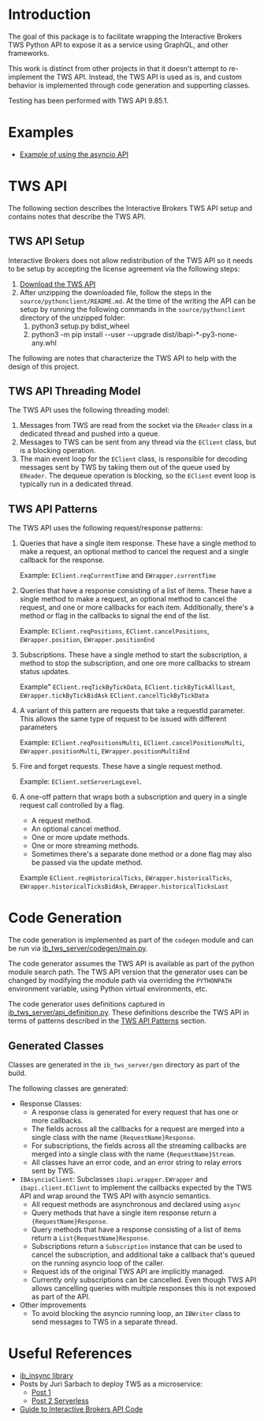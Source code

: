 # Introduction

The goal of this package is to facilitate wrapping the Interactive Brokers TWS Python API to expose it as a service using GraphQL, and other frameworks. 

This work is distinct from other projects in that it doesn't attempt to re-implement the TWS API. Instead, the TWS API is used as is, and custom behavior is implemented through code generation and supporting classes.

Testing has been performed with TWS API 9.85.1.

# Examples

- [Example of using the asyncio API](./examples/test_requests.py)

# TWS API

The following section describes the Interactive Brokers TWS API setup and contains notes that describe the TWS API.

## TWS API Setup

Interactive Brokers does not allow redistribution of the TWS API so it needs to be setup by accepting the license agreement via the following steps:

1. [Download the TWS API](https://interactivebrokers.github.io/#) 
2. After unzipping the downloaded file, follow the steps in the `source/pythonclient/README.md`. At the time of the writing the API can be setup by running the following commands in the `source/pythonclient` directory of the unzipped folder:
    1. python3 setup.py bdist_wheel
    2. python3 -m pip install --user --upgrade dist/ibapi-*-py3-none-any.whl

The following are notes that characterize the TWS API to help with the design of this project.

## TWS API Threading Model

The TWS API uses the following threading model:

1. Messages from TWS are read from the socket via the `EReader` class in a dedicated thread and pushed into a queue. 
2. Messages to TWS can be sent from any thread via the `EClient` class, but is a blocking operation.
3. The main event loop for the `EClient` class, is responsible for decoding messages sent by TWS by taking them out of the queue used by `EReader`. The dequeue operation is blocking, so the `EClient` event loop is typically run in a dedicated thread.

## TWS API Patterns

The TWS API uses the following request/response patterns:

1. Queries that have a single item response. These have a single method to make a request, an optional method to cancel the request and a single callback for the response. 

    Example: `EClient.reqCurrentTime` and `EWrapper.currentTime` 

2. Queries that have a response consisting of a list of items. These have a single method to make a request, an optional method to cancel the request, and one or more callbacks for each item. Additionally, there's a method or flag in the callbacks to signal the end of the list.
    
    Example: `EClient.reqPositions`, `EClient.cancelPositions`, `EWrapper.position`, `EWrapper.positionEnd`

3. Subscriptions. These have a single method to start the subscription, a method to stop the subscription, and one ore more callbacks to stream status updates.

    Example" `EClient.reqTickByTickData`, `EClient.tickByTickAllLast`, `EWrapper.tickByTickBidAsk` `EClient.cancelTickByTickData`

4. A variant of this pattern are requests that take a requestId parameter. This allows the same type of request to be issued with different parameters

    Example: `EClient.reqPositionsMulti`, `EClient.cancelPositionsMulti`, `EWrapper.positionMulti`, `EWrapper.positionMultiEnd`

5. Fire and forget requests. These have a single request method. 

    Example: `EClient.setServerLogLevel`.

6. A one-off pattern that wraps both a subscription and query in a single request call controlled by a flag.

    - A request method. 
    - An optional cancel method. 
    - One or more update methods. 
    - One or more streaming methods.
    - Sometimes there's a separate done method or a done flag may also be passed via the update method.

    Example `EClient.reqHistoricalTicks`, `EWrapper.historicalTicks`, `EWrapper.historicalTicksBidAsk`, `EWrapper.historicalTicksLast`

# Code Generation

The code generation is implemented as part of the `codegen` module and can be run via [ib_tws_server/codegen/main.py](./ib_tws_server/codegen/main.py). 

The code generator assumes the TWS API is available as part of the python module search path. The TWS API version that the generator uses can be changed by modifying the module path via overriding the `PYTHONPATH` environment variable, using Python virtual environments, etc.

The code generator uses definitions captured in [ib_tws_server/api_definition.py](./ib_tws_server/api_definition.py). These definitions describe the TWS API in terms of patterns described in the [TWS API Patterns](#tws-api-patterns) section.

## Generated Classes

Classes are generated in the `ib_tws_server/gen` directory as part of the build. 

The following classes are generated:
- Response Classes:
    - A response class is generated for every request that has one or more callbacks.
    - The fields across all the callbacks for a request are merged into a single class with the name `{RequestName}Response`.
    - For subscriptions, the fields across all the streaming callbacks are merged into a single class with the name `{RequestName}Stream`.
    - All classes have an error code, and an error string to relay errors sent by TWS.
- `IBAsyncioClient`: Subclasses `ibapi.wrapper.EWrapper` and `ibapi.client.EClient` to implement the callbacks expected by the TWS API and wrap around the TWS API with asyncio semantics.
    - All request methods are asynchronous and declared using `async`
    - Query methods that have a single item response return a `{RequestName}Response`. 
    - Query methods that have a response consisting of a list of items return a `List{RequestName}Response`.
    - Subscriptions return a `Subscription` instance that can be used to cancel the subscription, and additional take a callback that's queued on the running asyncio loop of the caller.
    - Request ids of the original TWS API are implicitly managed. 
    - Currently only subscriptions can be cancelled. Even though TWS API allows cancelling queries with multiple responses this is not exposed as part of the API. 
- Other improvements
    - To avoid blocking the asyncio running loop, an `IBWriter` class to send messages to TWS in a separate thread.

# Useful References

- [ib_insync library](https://github.com/erdewit/ib_insync/tree/master/ib_insync)
- Posts by Juri Sarbach to deploy TWS as a microservice:
    - [Post 1 ](https://medium.com/@juri.sarbach/building-my-own-cloud-based-robo-advisor-5588ec1b74d3)
    - [Post 2 Serverless](https://levelup.gitconnected.com/run-gateway-run-algorithmic-trading-the-serverless-way-71634dc1a37)
- [Guide to Interactive Brokers API Code](https://github.com/corbinbalzan/IBAPICode/blob/master/ExecOrders_Part2/ibProgram1.py)
